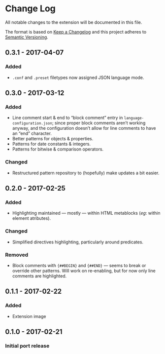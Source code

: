 # Change Log
All notable changes to the extension will be documented in this file.

The format is based on [Keep a Changelog](http://keepachangelog.com/) and this project adheres to [Semantic Versioning](http://semver.org/).


## 0.3.1 - 2017-04-07
### Added
- `.conf` and `.preset` filetypes now assigned JSON language mode.


## 0.3.0 - 2017-03-12
### Added
- Line comment start & end to “block comment” entry in `language-configuration.json`; since proper block comments aren’t working anyway, and the configuration doesn’t allow for line comments to have an “end” character.
- Better patterns for objects & properties.
- Patterns for date constants & integers.
- Patterns for bitwise & comparison operators.

### Changed
- Restructured pattern repository to (hopefully) make updates a bit easier.


## 0.2.0 - 2017-02-25
### Added
- Highlighting maintained — mostly — within HTML metablocks (_eg_: within element atributes).

### Changed
- Simplified directives highlighting, particularly around predicates.

### Removed
- Block comments with `{##BEGIN}` and `{##END}` — seems to break or override other patterns. Will work on re-enabling, but for now only line comments are highlighted.


## 0.1.1 - 2017-02-22
### Added
- Extension image


## 0.1.0 - 2017-02-21
### Initial port release
